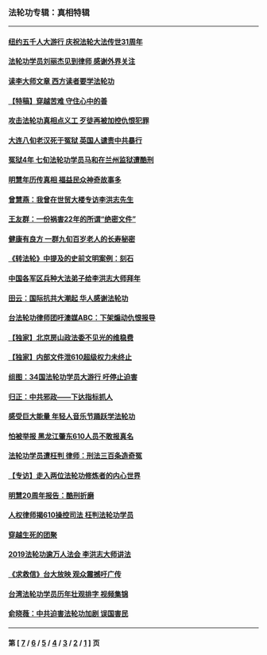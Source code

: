 ### 法轮功专辑：真相特辑
---
#### [纽约五千人大游行 庆祝法轮大法传世31周年](../../pages/nf4389/n13995110.md?10050430) 
#### [法轮功学员刘丽杰见到律师 感谢外界关注](../../pages/nf4389/n13927012.md?10050430) 
#### [读李大师文章 西方读者要学法轮功](../../pages/nf4389/n13925142.md?10050430) 
#### [【特稿】穿越苦难 守住心中的善](../../pages/nf4389/n13784979.md?10050430) 
#### [攻击法轮功真相点义工 歹徒再被加控仇恨犯罪](../../pages/nf4389/n13601019.md?10050430) 
#### [大连八旬老汉死于冤狱 英国人谴责中共暴行](../../pages/nf4389/n13480118.md?10050430) 
#### [冤狱4年 七旬法轮功学员马和在兰州监狱遭酷刑](../../pages/nf4389/n13304688.md?10050430) 
#### [明慧年历传真相 福益民众神奇故事多](../../pages/nf4389/n13294545.md?10050430) 
#### [曾慧燕：我曾在世贸大楼专访李洪志先生](../../pages/nf4389/n12898729.md?10050430) 
#### [王友群：一份祸害22年的所谓“绝密文件”](../../pages/nf4389/n12871750.md?10050430) 
#### [健康有良方 一群九旬百岁老人的长寿秘密](../../pages/nf4389/n12847475.md?10050430) 
#### [《转法轮》中提及的史前文明案例：刻石](../../pages/nf4389/n12758577.md?10050430) 
#### [中国各军区兵种大法弟子给李洪志大师拜年](../../pages/nf4389/n12750047.md?10050430) 
#### [田云：国际抗共大潮起 华人感谢法轮功](../../pages/nf4389/n12357708.md?10050430) 
#### [台法轮功律师团吁澳媒ABC：下架煽动仇恨报导](../../pages/nf4389/n12279917.md?10050430) 
#### [【独家】北京房山政法委不见光的维稳费](../../pages/nf4389/n12031979.md?10050430) 
#### [【独家】内部文件泄610超级权力未终止](../../pages/nf4389/n12023895.md?10050430) 
#### [组图：34国法轮功学员大游行 吁停止迫害](../../pages/nf4389/n11492658.md?10050430) 
#### [归正：中共邪政——下达指标抓人](../../pages/nf4389/n11474770.md?10050430) 
#### [感受巨大能量 年轻人音乐节踊跃学法轮功](../../pages/nf4389/n11441981.md?10050430) 
#### [怕被举报 黑龙江肇东610人员不敢报真名](../../pages/nf4389/n11436499.md?10050430) 
#### [法轮功学员遭枉判 律师：刑法三百条造奇冤](../../pages/nf4389/n11433943.md?10050430) 
#### [【专访】走入两位法轮功修炼者的内心世界](../../pages/nf4389/n11415623.md?10050430) 
#### [明慧20周年报告：酷刑折磨](../../pages/nf4389/n11387954.md?10050430) 
#### [人权律师揭610操控司法 枉判法轮功学员](../../pages/nf4389/n11313370.md?10050430) 
#### [穿越生死的团聚](../../pages/nf4389/n11258922.md?10050430) 
#### [2019法轮功逾万人法会 李洪志大师讲法](../../pages/nf4389/n11265303.md?10050430) 
#### [《求救信》台大放映 观众震撼吁广传](../../pages/nf4389/n10922251.md?10050430) 
#### [台湾法轮功学员历年壮观排字 视频集锦](../../pages/nf4389/n10878789.md?10050430) 
#### [俞晓薇：中共迫害法轮功加剧 误国害民](../../pages/nf4389/n10859260.md?10050430) 

---
#### 第 [ [7](./7.md?10050430) / [6](./6.md?10050430) / [5](./5.md?10050430) / [4](./4.md?10050430) / [3](./3.md?10050430) / [2](./2.md?10050430) / [1](./1.md?10050430) ] 页
